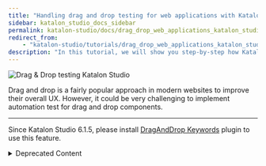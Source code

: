 ```yaml
---
title: "Handling drag and drop testing for web applications with Katalon Studio"
sidebar: katalon_studio_docs_sidebar
permalink: katalon-studio/docs/drag_drop_web_applications_katalon_studio.html
redirect_from:
    - "katalon-studio/tutorials/drag_drop_web_applications_katalon_studio.html"
description: "In this tutorial, we will show you step-by-step how Katalon Studio is used to test the drag and drop feature in a web application."
---
```

![Drag & Drop testing Katalon Studio](../../images/katalon-studio/tutorials/drag_drop_web_applications_katalon_studio/crop-1-1024x481.png)

Drag and drop is a fairly popular approach in modern websites to improve their overall UX. However, it could be very challenging to implement automation test for drag and drop components.

-----------------------

Since Katalon Studio 6.1.5, please install [DragAndDrop Keywords](https://store.katalon.com/product/70/DragAndDrop-Keywords) plugin to use this feature.

<details><summary>Deprecated Content</summary>

In this tutorial, we will show how [**Katalon Studio**](https://www.katalon.com) is used to test the drag and drop feature in a web application.

This tutorial assumes that you are familiar with the tool's basic features. To have a quick idea of how it works or to review the interface please refer to [Kickstart your automation testing using Katalon Studio](https://www.katalon.com/tutorials/kickstart-automation-testing-using-katalon-studio/) or [Katalon Studio User Guides](/x/oArR).

There are different common implementation methods for the drag and drop feature, which each needs to be addressed differently when testing, including:

*   Using pure JavaScript to handle drag and drop with popular JavaScript frameworks like [jQuery](http://jqueryui.com/droppable/#default).
*   Using HTML5 Drag and Drop, which is detailed in w3schools' HTML Drag and Drop tutorial.

Create automation tests for JavaScript Drag and Drop
----------------------------------------------------

Testing the pure JavaScript implemented drag and drop function is quite straightforward with Katalon Studio as its built-in keyword [**_dragAndDropObjectToObject_**](/display/KD/%5BWebUI%5D+Drag+And+Drop+To+Object) was designed to handle the JavaScript action natively.

For this section, we will use the [jQuery Droppable example page](http://jqueryui.com/droppable/#default) as the application under test (AUT).

![Droppable Katalon Studio](../../images/katalon-studio/tutorials/drag_drop_web_applications_katalon_studio/DragDrop1.png)

The example website provides a simple implementation of drag and drop with a draggable object containing the text "Drag me to my target" and a droppable object with the text "Drop here".

When the draggable object is dragged into the droppable object, the target object's text will be changed to "Dropped!" like the image below:

![Drag & Drop Katalon Studio 2](../../images/katalon-studio/tutorials/drag_drop_web_applications_katalon_studio/DragDrop2.png)

We are going to test this behavior using Katalon Studio.

1.  Create a Katalon project with the name **_DragAndDrop_**.
2.  Open the [Object Spy](/x/5BZO) dialog, start a spy object session and navigate to the AUT website at [http://jqueryui.com/droppable/#default](http://jqueryui.com/droppable/#default).
3.  Use the object spy utility to capture both the droppable object and the draggable object mentioned above and import them into the project's Object Repository. If you do it correctly, there will be 3 test objects as below in Object Repository and add navigation path:

![Tests Explorer Katalon Studio](../../images/katalon-studio/tutorials/drag_drop_web_applications_katalon_studio/DragDrop3.png)

The name of each object is self-explanatory, except for the **_iframe_demo-frame_** object which is the parent iframe of both draggable and droppable objects. Now let's use those captured objects in a test script.

4.  Create a test case named "jQuery Drag And Drop", open it, then change to Script mode and copy the following test scripts into it:

    ```groovy
    import static com.kms.katalon.core.testobject.ObjectRepository.findTestObject
    import com.kms.katalon.core.webui.keyword.WebUiBuiltInKeywords as WebUI


    'Open the selected browser and navigate to our AUT website.'
    WebUI.openBrowser('http://jqueryui.com/droppable/#default')'Use the dragAndDropObjectToObject keyword to perform the drag and drop action.'
    WebUI.dragAndDropToObject(findTestObject('Page_Droppable jQuery UI/div_draggable'), findTestObject('Page_Droppable jQuery UI/div_droppable'))'Get the text content of our droppable object.'
    droppable_text = WebUI.getText(findTestObject('Page_Droppable jQuery UI/div_droppable'))'Verify if it is actually changed to "Dropped!" because of the drag and drop action.'
    WebUI.verifyEqual(droppable_text, 'Dropped!')'Clean up the testing environment by closing the browser.'
    WebUI.closeBrowser()

    ```
5.   Run the test case and you will see that the executed test will pass effortlessly.

Create automation tests for HTML5 Drag and Drop
-----------------------------------------------

For this section, we will use the [w3school HTML5 Drag and Drop page](https://www.w3schools.com/html/html5_draganddrop.asp) as the application under test (AUT):

![](../../images/katalon-studio/tutorials/drag_drop_web_applications_katalon_studio/w3school-HTML5-Drag-and-Drop-page.png)

This web page contains a simple implementation of drag and drop which allows you to simply drag the W3Schools.com image to change its container. After the W3Schools image is dragged and dropped to the right rectangle, it appears as below:

![](../../images/katalon-studio/tutorials/drag_drop_web_applications_katalon_studio/drag-and-drop-custom-keyword-for-HTML-Drag-and-Drop.png)

We will implement the drag and drop custom keyword for HTML Drag and Drop, then verify the innerHTML of the right rectangle when the drag and drop is completed.

Implementing an automation test for HTML5 Drag and Drop is a bit more complex than the JavaScript version. If you run the test case above to test this drag and drop feature, you will see that the draggable image does not move although the test passes.

This happens because as of the day of this article (May 22, 2017), Selenium still not provide official support for testing HTML5 Drag and Drop. You can follow the related Selenium issue [here](https://github.com/seleniumhq/selenium-google-code-issue-archive/issues/3604).

Therefore, as Katalon Studio utilizes Selenium for the automation execution, implementing the automated test for HTML5 Drag and Drop requires a little bit of workaround:

1.  Capture the draggable and droppable objects into the project's repository like above. If done correctly we have 2 test objects as below:

![Test Explorer Katalon Studio](../../images/katalon-studio/tutorials/drag_drop_web_applications_katalon_studio/DragDrop6.png)

**_img_drag1_** is the identifier of the draggle image object, while **_div_div2_** identifies the destination rectangle element.

2\. Create a package inside Keywords with the name **_dnd._**

3\. Create a keyword class named **_DragAndDropHelper_** and open it. Copy the following scripts to create the custom keyword:

```groovy
package html5.dnd
 
import org.openqa.selenium.JavascriptExecutor
import org.openqa.selenium.WebDriver
import org.openqa.selenium.WebElement
import com.kms.katalon.core.annotation.Keyword
import com.kms.katalon.core.testobject.TestObject
import com.kms.katalon.core.webui.driver.DriverFactory
import com.kms.katalon.core.webui.keyword.WebUiBuiltInKeywords
 
public class DragAndDropHelper {
private static String getJsDndHelper() {
return '''
function simulateDragDrop(sourceNode, destinationNode) {
var EVENT_TYPES = {
DRAG_END: 'dragend',
DRAG_START: 'dragstart',
DROP: 'drop'
}
 
function createCustomEvent(type) {
var event = new CustomEvent("CustomEvent")
event.initCustomEvent(type, true, true, null)
event.dataTransfer = {
data: {
},
setData: function(type, val) {
this.data[type] = val
},
getData: function(type) {
return this.data[type]
}
}
return event
}
 
function dispatchEvent(node, type, event) {
if (node.dispatchEvent) {
return node.dispatchEvent(event)
}
if (node.fireEvent) {
return node.fireEvent("on" + type, event)
}
}
 
var event = createCustomEvent(EVENT_TYPES.DRAG_START)
dispatchEvent(sourceNode, EVENT_TYPES.DRAG_START, event)
 
var dropEvent = createCustomEvent(EVENT_TYPES.DROP)
dropEvent.dataTransfer = event.dataTransfer
dispatchEvent(destinationNode, EVENT_TYPES.DROP, dropEvent)
 
var dragEndEvent = createCustomEvent(EVENT_TYPES.DRAG_END)
dragEndEvent.dataTransfer = event.dataTransfer
dispatchEvent(sourceNode, EVENT_TYPES.DRAG_END, dragEndEvent)
}
 
''';
}
 
@Keyword
def dragAndDrop(TestObject sourceObject, TestObject destinationObject) {
WebElement sourceElement = WebUiBuiltInKeywords.findWebElement(sourceObject);
WebElement destinationElement = WebUiBuiltInKeywords.findWebElement(destinationObject);
WebDriver webDriver = DriverFactory.getWebDriver();
((JavascriptExecutor) webDriver).executeScript(getJsDndHelper() + "simulateDragDrop(arguments[0], arguments[1])", sourceElement, destinationElement)
}
}

```

This keyword uses the JavaScript function from [https://gist.github.com/druska/624501b7209a74040175](https://gist.github.com/druska/624501b7209a74040175) (thanks to [Druska](https://gist.github.com/druska)) to mimic HTML5 native events to simulate drag and drop for HTML5.

4.  Use our newly created custom keyword. Create a test case with the name **_HTML5 Drag And Drop_**, open it then changing to the Script mode and pasting the following Groovy code:

    ```groovy
    import static com.kms.katalon.core.testobject.ObjectRepository.findTestObject
    import com.kms.katalon.core.webui.keyword.WebUiBuiltInKeywords as WebUI


    'Open the selected browser and navigate to our AUT website'
    WebUI.openBrowser('https://www.w3schools.com/html/html5_draganddrop.asp')'Use the previous custom keywords to perform the drag and drop action.'
    CustomKeywords.'html5.dnd.DragAndDropHelper.dragAndDrop'(findTestObject('Page_HTML5 Drag and Drop/img_drag1'), findTestObject(
    'Page_HTML5 Drag and Drop/div_div2'))'Verify that the drag and drop action is performed successfully by checking the innerHTML of the destination element for the draggable image.'
    WebUI.verifyElementAttributeValue(findTestObject('Page_HTML5 Drag and Drop/div_div2'), 'innerHTML', '<img src=\"img_w3slogo.gif\" draggable=\"true\" ondragstart=\"drag(event)\" id=\"drag1\" alt=\"W3Schools\">',
    0)'Close the browser to clean up the testing environment.'
    WebUI.closeBrowser();

    ```

This sample project could be found [**here**](https://github.com/katalon-studio/DragAndDropExample)**.**

Run the test case and you will notice that the W3Schools image is dragged and dropped in the right rectangle successfully.

We hope you enjoy the tutorial, please comment if you have any question or another solution to automate the drag & drop testing. For additional tip & tricks, access [**Katalon Studio tutorial**](https://www.katalon.com/tutorials/).

</details>